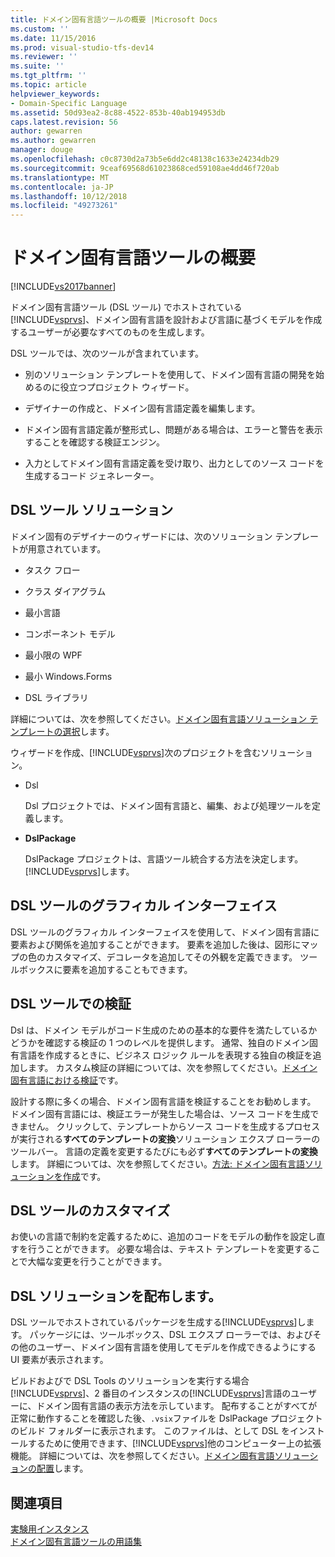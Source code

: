 ```yaml
---
title: ドメイン固有言語ツールの概要 |Microsoft Docs
ms.custom: ''
ms.date: 11/15/2016
ms.prod: visual-studio-tfs-dev14
ms.reviewer: ''
ms.suite: ''
ms.tgt_pltfrm: ''
ms.topic: article
helpviewer_keywords:
- Domain-Specific Language
ms.assetid: 50d93ea2-8c88-4522-853b-40ab194953db
caps.latest.revision: 56
author: gewarren
ms.author: gewarren
manager: douge
ms.openlocfilehash: c0c8730d2a73b5e6dd2c48138c1633e24234db29
ms.sourcegitcommit: 9ceaf69568d61023868ced59108ae4dd46f720ab
ms.translationtype: MT
ms.contentlocale: ja-JP
ms.lasthandoff: 10/12/2018
ms.locfileid: "49273261"
---
```

# <a name="overview-of-domain-specific-language-tools"></a>ドメイン固有言語ツールの概要
[!INCLUDE[vs2017banner](../includes/vs2017banner.md)]

ドメイン固有言語ツール (DSL ツール) でホストされている[!INCLUDE[vsprvs](../includes/vsprvs-md.md)]、ドメイン固有言語を設計および言語に基づくモデルを作成するユーザーが必要なすべてのものを生成します。  
  
 DSL ツールでは、次のツールが含まれています。  
  
-   別のソリューション テンプレートを使用して、ドメイン固有言語の開発を始めるのに役立つプロジェクト ウィザード。  
  
-   デザイナーの作成と、ドメイン固有言語定義を編集します。  
  
-   ドメイン固有言語定義が整形式し、問題がある場合は、エラーと警告を表示することを確認する検証エンジン。  
  
-   入力としてドメイン固有言語定義を受け取り、出力としてのソース コードを生成するコード ジェネレーター。  
  
## <a name="the-dsl-tools-solution"></a>DSL ツール ソリューション  
 ドメイン固有のデザイナーのウィザードには、次のソリューション テンプレートが用意されています。  
  
-   タスク フロー  
  
-   クラス ダイアグラム  
  
-   最小言語  
  
-   コンポーネント モデル  
  
-   最小限の WPF  
  
-   最小 Windows.Forms  
  
-   DSL ライブラリ  
  
 詳細については、次を参照してください。[ドメイン固有言語ソリューション テンプレートの選択](../modeling/choosing-a-domain-specific-language-solution-template.md)します。  
  
 ウィザードを作成、[!INCLUDE[vsprvs](../includes/vsprvs-md.md)]次のプロジェクトを含むソリューション。  
  
-   Dsl  
  
     Dsl プロジェクトでは、ドメイン固有言語と、編集、および処理ツールを定義します。  
  
-   **DslPackage**  
  
     DslPackage プロジェクトは、言語ツール統合する方法を決定します。[!INCLUDE[vsprvs](../includes/vsprvs-md.md)]します。  
  
## <a name="the-dsl-tools-graphical-interface"></a>DSL ツールのグラフィカル インターフェイス  
 DSL ツールのグラフィカル インターフェイスを使用して、ドメイン固有言語に要素および関係を追加することができます。 要素を追加した後は、図形にマップの色のカスタマイズ、デコレータを追加してその外観を定義できます。 ツールボックスに要素を追加することもできます。  
  
## <a name="validation-in-dsl-tools"></a>DSL ツールでの検証  
 Dsl は、ドメイン モデルがコード生成のための基本的な要件を満たしているかどうかを確認する検証の 1 つのレベルを提供します。 通常、独自のドメイン固有言語を作成するときに、ビジネス ロジック ルールを表現する独自の検証を追加します。 カスタム検証の詳細については、次を参照してください。[ドメイン固有言語における検証](../modeling/validation-in-a-domain-specific-language.md)です。  
  
 設計する際に多くの場合、ドメイン固有言語を検証することをお勧めします。 ドメイン固有言語には、検証エラーが発生した場合は、ソース コードを生成できません。 クリックして、テンプレートからソース コードを生成するプロセスが実行される**すべてのテンプレートの変換**ソリューション エクスプ ローラーのツールバー。 言語の定義を変更するたびにも必ず**すべてのテンプレートの変換**します。 詳細については、次を参照してください。[方法: ドメイン固有言語ソリューションを作成](../modeling/how-to-create-a-domain-specific-language-solution.md)です。  
  
## <a name="customization-of-dsl-tools"></a>DSL ツールのカスタマイズ  
 お使いの言語で制約を定義するために、追加のコードをモデルの動作を設定し直すを行うことができます。 必要な場合は、テキスト テンプレートを変更することで大幅な変更を行うことができます。  
  
## <a name="distributing-your-dsl-solution"></a>DSL ソリューションを配布します。  
 DSL ツールでホストされているパッケージを生成する[!INCLUDE[vsprvs](../includes/vsprvs-md.md)]します。 パッケージには、ツールボックス、DSL エクスプ ローラーでは、およびその他のユーザー、ドメイン固有言語を使用してモデルを作成できるようにする UI 要素が表示されます。  
  
 ビルドおよびで DSL Tools のソリューションを実行する場合[!INCLUDE[vsprvs](../includes/vsprvs-md.md)]、2 番目のインスタンスの[!INCLUDE[vsprvs](../includes/vsprvs-md.md)]言語のユーザーに、ドメイン固有言語の表示方法を示しています。 配布することがすべてが正常に動作することを確認した後、`.vsix`ファイルを DslPackage プロジェクトのビルド フォルダーに表示されます。 このファイルは、として DSL をインストールするために使用できます、[!INCLUDE[vsprvs](../includes/vsprvs-md.md)]他のコンピューター上の拡張機能。  詳細については、次を参照してください。[ドメイン固有言語ソリューションの配置](../modeling/deploying-domain-specific-language-solutions.md)します。  
  
## <a name="see-also"></a>関連項目  
 [実験用インスタンス](../extensibility/the-experimental-instance.md)   
 [ドメイン固有言語ツールの用語集](http://msdn.microsoft.com/en-us/ca5e84cb-a315-465c-be24-76aa3df276aa)



